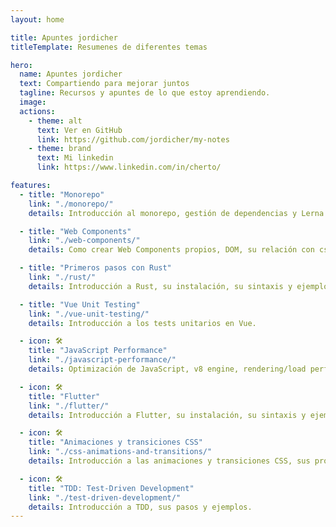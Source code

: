 ```yaml
---
layout: home

title: Apuntes jordicher
titleTemplate: Resumenes de diferentes temas

hero:
  name: Apuntes jordicher
  text: Compartiendo para mejorar juntos
  tagline: Recursos y apuntes de lo que estoy aprendiendo.
  image:
  actions:
    - theme: alt
      text: Ver en GitHub
      link: https://github.com/jordicher/my-notes
    - theme: brand
      text: Mi linkedin
      link: https://www.linkedin.com/in/cherto/

features:
  - title: "Monorepo"
    link: "./monorepo/"
    details: Introducción al monorepo, gestión de dependencias y Lerna.

  - title: "Web Components"
    link: "./web-components/"
    details: Como crear Web Components propios, DOM, su relación con css y js y múltiples ejemplos.

  - title: "Primeros pasos con Rust"
    link: "./rust/"
    details: Introducción a Rust, su instalación, su sintaxis y ejemplos.

  - title: "Vue Unit Testing"
    link: "./vue-unit-testing/"
    details: Introducción a los tests unitarios en Vue.

  - icon: 🛠️
    title: "JavaScript Performance"
    link: "./javascript-performance/"
    details: Optimización de JavaScript, v8 engine, rendering/load performance, caching, etc.

  - icon: 🛠️
    title: "Flutter"
    link: "./flutter/"
    details: Introducción a Flutter, su instalación, su sintaxis y ejemplos.

  - icon: 🛠️
    title: "Animaciones y transiciones CSS"
    link: "./css-animations-and-transitions/"
    details: Introducción a las animaciones y transiciones CSS, sus propiedades y ejemplos.

  - icon: 🛠️
    title: "TDD: Test-Driven Development"
    link: "./test-driven-development/"
    details: Introducción a TDD, sus pasos y ejemplos.
---
```

